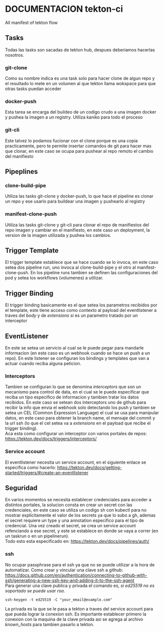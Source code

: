 # DOCUMENTACION tekton-ci
All manifest of tekton flow

## Tasks
Todas las tasks son sacadas de tekton hub, despues deberiamos hacerlas nosotros.
### git-clone
Como su nombre indica es una task solo para hacer clone de algun repo y el resultado lo mete en un volumen al que tekton llama wokspace para que otras tasks puedan acceder
### docker-push
Esta tarea se encarga del buildeo de un codigo crudo a una imagen docker y pushea la imagen a un registry. Utiliza kaniko para todo el proceso
### git-cli
Este talvez lo podamos fucionar con el clone porque es una copia practicamente, pero te permite insertar comandos de git para hacer mas que clonar, en este caso se ocupa para pushear al repo remoto el cambio del manifiesto
## Pipeplines
### clone-build-pipe
Utiliza las tasks git-clone y docker-push, lo que hace el pipeline es clonar un repo y ese usarlo para buildear una imagen y pushearlo al registry
### manifest-clone-push
Utiliza las tasks git-clone y git-cli para clonar el repo de manifiestos del repo imagen y cambiar en el manifiesto, en este caso un deployment, la version de la imagen utilizada y pushea los cambios.
## Trigger Template
El trigger template establece que se hace cuando se lo invoca, en este caso setea dos pipeline run, uno invoca al clone-build-pipe y el otro al manifest-clone-push. En los pipeline runs tambien se definen las configuraciones del pod y setea los workflows (volumenes) a utilizar.
## Trigger Binding
El trigger binding basicamente es el que setea los parametros recibidos por el template, este tiene acceso como contexto al payload del eventlistener a traves del _body_ y de _extensions_ si es un parametro tratado por un interceptor
## EventListener
En este se setea un servicio al cual se le puede pegar para mandarle informacion (en este caso es un webhook cuando se hace un push a un repo). En este listener se configuran los bindings y templates que van a actuar cuando reciba alguna peticion.
### Interceptors
Tambien se configuran lo que se denomina _interceptors_ que son un mecanismo para control de data, en el cual se le puede especificar que reciba un tipo especifico de informacion y tambien tratar los datos recibidos. En este caso se setean dos interceptors uno de github para recibir la info que envia el webhook solo detectando los push y tambien se setea un CEL (Common Expression Language) el cual se usa para manipular datos, en este caso para obtener la branch name, el mensaje del commit y la url ssh (lo que el cel setea va a _extensions_ en el payload que recibe el trigger binding).
<br/>
Aca esta como configurar un interceptor con varios portales de repos:
https://tekton.dev/docs/triggers/interceptors/
### Service account
El eventlistener necesita un service account, en el siguiente enlace se especifica como hacerlo:
https://tekton.dev/docs/getting-started/triggers/#create-an-eventlistener

## Seguridad
En varios momentos se necesita establecer credenciales para acceder a distintos portales, la solucion consta en crear un secret con las credenciales, en este caso se utiliza un codigo sh con kubectl para no mostrar explicitamente el valor de los secrets ya que lo subo a gh, ademas el secret requiere un type y una annotation especifico para el tipo de credencial. Una vez creado el secret, se crea un service account refenciando a ese secret, y este se establece en donde se vaya a correr (en un taskrun o en un pipelinerun).
<br/>
Todo esto esta especificado en: 
https://tekton.dev/docs/pipelines/auth/

### ssh
No ocupar passphrase para el ssh ya que no se puede utilizar a la hora de automatizar.
Como crear y vincular una clave ssh a github:
https://docs.github.com/en/authentication/connecting-to-github-with-ssh/generating-a-new-ssh-key-and-adding-it-to-the-ssh-agent
<br/>
Para generar una clave publica y privada el comando es,
_si ed25519 no es soportado se puede usar rsa_.
```ssh
ssh-keygen -t ed25519 -C "your_email@example.com"
``` 
La privada es la que se le pasa a tekton a traves del service account para que pueda lograr la conexion ssh.
Es importante establecer primero la conexion con la maquina de la clave privada asi se agrega al archivo _known_hosts_ para tambien pasarlo a tekton.
